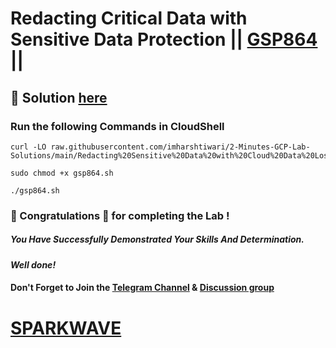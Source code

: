 # Redacting Critical Data with Sensitive Data Protection || [GSP864](https://www.cloudskillsboost.google/focuses/46234?parent=catalog) ||

## 🔑 Solution [here](https://www.youtube.com/@sparkwave.01)

### Run the following Commands in CloudShell

```
curl -LO raw.githubusercontent.com/imharshtiwari/2-Minutes-GCP-Lab-Solutions/main/Redacting%20Sensitive%20Data%20with%20Cloud%20Data%20Loss%20Prevention/gsp864.sh

sudo chmod +x gsp864.sh

./gsp864.sh
```

### 🐼 Congratulations 🎉 for completing the Lab !

##### *You Have Successfully Demonstrated Your Skills And Determination.*

#### *Well done!*

#### Don't Forget to Join the [Telegram Channel](https://t.me/sparkwave.01) & [Discussion group](https://t.me/sparkwave.01chats)

# [SPARKWAVE](https://www.youtube.com/@sparkwave.01)
